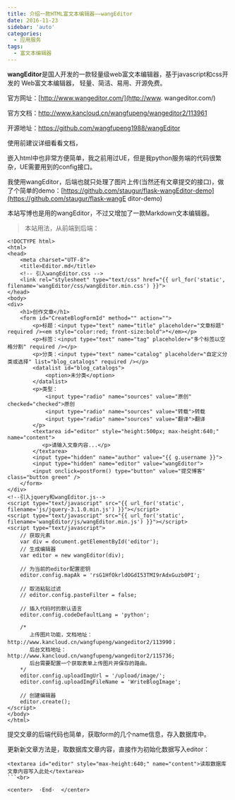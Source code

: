 ```yaml
---
title: 介绍一款HTML富文本编辑器——wangEditor
date: 2016-11-23
sidebar: 'auto'
categories:
  - 应用服务
tags:
  - 富文本编辑器
---
```


**wangEditor**是国人开发的一款轻量级web富文本编辑器，基于javascript和css开发的 Web富文本编辑器， 轻量、简洁、易用、开源免费。

官方网址：[http://www.wangeditor.com/](http://www.
wangeditor.com/)

官方文档：<http://www.kancloud.cn/wangfupeng/wangeditor2/113961>

开源地址：<https://github.com/wangfupeng1988/wangEditor>

使用前建议详细看看文档，

嵌入html中也非常方便简单，我之前用过UE，但是我python服务端的代码很繁杂，UE需要用到的config接口。

我使用wangEditor，后端也就只处理了图片上传\(当然还有文章提交的接口\)，做了个简单的demo：[https://github.com/staugur/flask-wangEditor-demo](https://github.com/staugur/flask-wangE
ditor-demo)

本站写博也是用的wangEditor，不过又增加了一款Markdown文本编辑器。

> 本站用法，从前端到后端：

```
<!DOCTYPE html>
<html>
<head>
    <meta charset="UTF-8">
    <title>Editor.md</title>
    <!-- 引入wangEditor.css -->
    <link rel="stylesheet" type="text/css" href="{{ url_for('static', filename='wangEditor/css/wangEditor.min.css') }}">
</head>
<body>
<div>
    <h1>创作文章</h1>
    <form id="CreateBlogFormId" method="" action="">
        <p>标题：<input type="text" name="title" placeholder="文章标题" required /><em style="color:red; front-size:bold">*</em></p>
        <p>标签：<input type="text" name="tag" placeholder="多个标签以空格分割" required /></p>
        <p>分类：<input type="text" name="catalog" placeholder="自定义分类或选择" list="blog_catalogs" required /></p>
        <datalist id="blog_catalogs">
            <option>未分类</option>
        </datalist>
        <p>类型：
            <input type="radio" name="sources" value="原创" checked="checked">原创
            <input type="radio" name="sources" value="转载">转载 
            <input type="radio" name="sources" value="翻译">翻译
        </p>
        <textarea id="editor" style="height:500px; max-height:640;" name="content">
           <p>请输入文章内容...</p>
        </textarea>
        <input type="hidden" name="author" value="{{ g.username }}">
        <input type="hidden" name="editor" value="wangEditor">
        <input onclick=postForm() type="button" value="提交博客" class="button green" />
    </form>
</div>
<!--引入jquery和wangEditor.js-->
<script type="text/javascript" src="{{ url_for('static', filename='js/jquery-3.1.0.min.js') }}"></script>
<script type="text/javascript" src="{{ url_for('static', filename='wangEditor/js/wangEditor.min.js') }}"></script>
<script type="text/javascript">
    // 获取元素
    var div = document.getElementById('editor');
    // 生成编辑器
    var editor = new wangEditor(div);

    // 为当前的editor配置密钥
    editor.config.mapAk = 'rsG1HfOkrldOGdI53TMI9rAdxGuzb0PI';

    // 取消粘贴过滤
    // editor.config.pasteFilter = false;

    // 插入代码时的默认语言
    editor.config.codeDefaultLang = 'python';

    /*
       上传图片功能，文档地址：http://www.kancloud.cn/wangfupeng/wangeditor2/113990；
       后台文档地址：http://www.kancloud.cn/wangfupeng/wangeditor2/115736;
       后台需要配置一个获取表单上传图片并保存的路由。
    */
    editor.config.uploadImgUrl = '/upload/image/';
    editor.config.uploadImgFileName = 'WriteBlogImage';

    // 创建编辑器
    editor.create();
</script>
</body>
</html>
```

提交文章的后端代码也简单，获取form的几个name信息，存入数据库中。

更新新文章方法是，取数据库文章内容，直接作为初始化数据写入editor：  

```
<textarea id="editor" style="max-height:640;" name="content">读取数据库文章内容写入此处</textarea>
```<br>

<center>  ·End·  </center>
